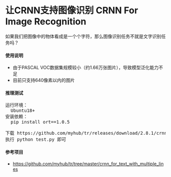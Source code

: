 # 让CRNN支持图像识别 CRNN For Image Recognition

如果我们把图像中的物体看成是一个个字符，那么图像识别任务不就是文字识别任务吗？

#### 使用说明
+ 由于PASCAL VOC数据集规模较小（约1.66万张图片），导致模型泛化能力不足
+ 目前只支持640像素以内的图片

#### 推理测试
<pre>
运行环境：
  Ubuntu18+
安装依赖：
  pip install ort==1.0.5

下载 https://github.com/myhub/tr/releases/download/2.8.1/crnn_for_image_recognition_v1_0.zip 文件后解压
执行 python test.py 即可
</pre>

#### 参考项目
+ https://github.com/myhub/tr/tree/master/crnn_for_text_with_multiple_lines

